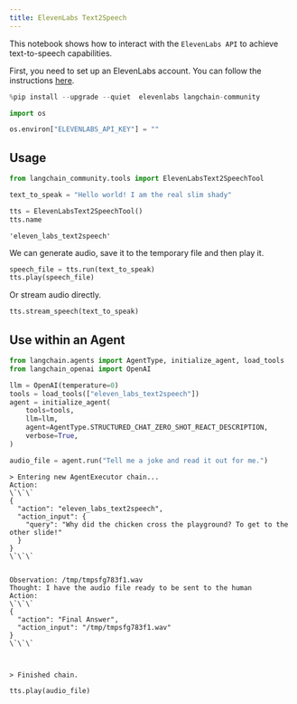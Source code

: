 ```yaml
---
title: ElevenLabs Text2Speech
---
```


This notebook shows how to interact with the `ElevenLabs API` to achieve text-to-speech capabilities.

First, you need to set up an ElevenLabs account. You can follow the instructions [here](https://docs.elevenlabs.io/welcome/introduction).

```python
%pip install --upgrade --quiet  elevenlabs langchain-community
```

```python
import os

os.environ["ELEVENLABS_API_KEY"] = ""
```

## Usage

```python
from langchain_community.tools import ElevenLabsText2SpeechTool

text_to_speak = "Hello world! I am the real slim shady"

tts = ElevenLabsText2SpeechTool()
tts.name
```

```output
'eleven_labs_text2speech'
```

We can generate audio, save it to the temporary file and then play it.

```python
speech_file = tts.run(text_to_speak)
tts.play(speech_file)
```

Or stream audio directly.

```python
tts.stream_speech(text_to_speak)
```

## Use within an Agent

```python
from langchain.agents import AgentType, initialize_agent, load_tools
from langchain_openai import OpenAI
```

```python
llm = OpenAI(temperature=0)
tools = load_tools(["eleven_labs_text2speech"])
agent = initialize_agent(
    tools=tools,
    llm=llm,
    agent=AgentType.STRUCTURED_CHAT_ZERO_SHOT_REACT_DESCRIPTION,
    verbose=True,
)
```

```python
audio_file = agent.run("Tell me a joke and read it out for me.")
```

```output
> Entering new AgentExecutor chain...
Action:
\`\`\`
{
  "action": "eleven_labs_text2speech",
  "action_input": {
    "query": "Why did the chicken cross the playground? To get to the other slide!"
  }
}
\`\`\`


Observation: /tmp/tmpsfg783f1.wav
Thought: I have the audio file ready to be sent to the human
Action:
\`\`\`
{
  "action": "Final Answer",
  "action_input": "/tmp/tmpsfg783f1.wav"
}
\`\`\`



> Finished chain.
```

```python
tts.play(audio_file)
```
